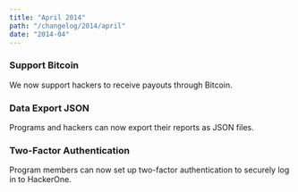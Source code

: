 ```yaml
---
title: "April 2014"
path: "/changelog/2014/april"
date: "2014-04"
---
```


### Support Bitcoin
We now support hackers to receive payouts through Bitcoin.

### Data Export JSON
Programs and hackers can now export their reports as JSON files.

### Two-Factor Authentication
Program members can now set up two-factor authentication to securely log in to HackerOne.

